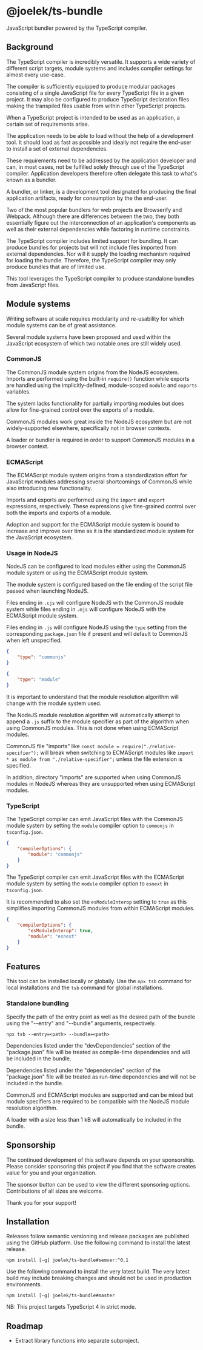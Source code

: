 # @joelek/ts-bundle

JavaScript bundler powered by the TypeScript compiler.

## Background

The TypeScript compiler is incredibly versatile. It supports a wide variety of different script targets, module systems and includes compiler settings for almost every use-case.

The compiler is sufficiently equipped to produce modular packages consisting of a single JavaScript file for every TypeScript file in a given project. It may also be configured to produce TypeScript declaration files making the transpiled files usable from within other TypeScript projects.

When a TypeScript project is intended to be used as an application, a certain set of requirements arise.

The application needs to be able to load without the help of a development tool. It should load as fast as possible and ideally not require the end-user to install a set of external dependencies.

These requirements need to be addressed by the application developer and can, in most cases, not be fulfilled solely through use of the TypeScript compiler. Application developers therefore often delegate this task to what's known as a bundler.

A bundler, or linker, is a development tool designated for producing the final application artifacts, ready for consumption by the the end-user.

Two of the most popular bundlers for web projects are Browserify and Webpack. Although there are differences between the two, they both essentially figure out the interconnection of an application's components as well as their external dependencies while factoring in runtime constraints.

The TypeScript compiler includes limited support for bundling. It can produce bundles for projects but will not include files imported from external dependencies. Nor will it supply the loading mechanism required for loading the bundle. Therefore, the TypeScript compiler may only produce bundles that are of limited use.

This tool leverages the TypeScript compiler to produce standalone bundles from JavaScript files.

## Module systems

Writing software at scale requires modularity and re-usability for which module systems can be of great assistance.

Several module systems have been proposed and used within the JavaScript ecosystem of which two notable ones are still widely used.

### CommonJS

The CommonJS module system origins from the NodeJS ecosystem. Imports are performed using the built-in `require()` function while exports are handled using the implicitly-defined, module-scoped `module` and `exports` variables.

The system lacks functionality for partially importing modules but does allow for fine-grained control over the exports of a module.

CommonJS modules work great inside the NodeJS ecosystem but are not widely-supported elsewhere, specifically not in browser contexts.

A loader or bundler is required in order to support CommonJS modules in a browser context.

### ECMAScript

The ECMAScript module system origins from a standardization effort for JavaScript modules addressing several shortcomings of CommonJS while also introducing new functionality.

Imports and exports are performed using the `import` and `export` expressions, respectively. These expressions give fine-grained control over both the imports and exports of a module.

Adoption and support for the ECMAScript module system is bound to increase and improve over time as it is the standardized module system for the JavaScript ecosystem.

### Usage in NodeJS

NodeJS can be configured to load modules either using the CommonJS module system or using the ECMAScript module system.

The module system is configured based on the file ending of the script file passed when launching NodeJS.

Files ending in `.cjs` will configure NodeJS with the CommonJS module system while files ending in `.mjs` will configure NodeJS with the ECMAScript module system.

Files ending in `.js` will configure NodeJS using the `type` setting from the corresponding `package.json` file if present and will default to CommonJS when left unspecified.

```json
{
	"type": "commonjs"
}
```

```json
{
	"type": "module"
}
```

It is important to understand that the module resolution algorithm will change with the module system used.

The NodeJS module resolution algorithm will automatically attempt to append a `.js` suffix to the module specifier as part of the algorithm when using CommonJS modules. This is not done when using ECMAScript modules.

CommonJS file "imports" like `const module = require("./relative-specifier");` will break when switching to ECMAScript modules like `import * as module from "./relative-specifier";` unless the file extension is specified.

In addition, directory "imports" are supported when using CommonJS modules in NodeJS whereas they are unsupported when using ECMAScript modules.

### TypeScript

The TypeScript compiler can emit JavaScript files with the CommonJS module system by setting the `module` compiler option to `commonjs` in `tsconfig.json`.

```json
{
	"compilerOptions": {
		"module": "commonjs"
	}
}
```

The TypeScript compiler can emit JavaScript files with the ECMAScript module system by setting the `module` compiler option to `esnext` in `tsconfig.json`.

It is recommended to also set the `esModuleInterop` setting to `true` as this simplifies importing CommonJS modules from within ECMAScript modules.

```json
{
	"compilerOptions": {
		"esModuleInterop": true,
		"module": "esnext"
	}
}
```

## Features

This tool can be installed locally or globally. Use the `npx tsb` command for local installations and the `tsb` command for global installations.

### Standalone bundling

Specify the path of the entry point as well as the desired path of the bundle using the "--entry" and "--bundle" arguments, respectively.

```
npx tsb --entry=<path> --bundle=<path>
```

Dependencies listed under the "devDependencies" section of the "package.json" file will be treated as compile-time dependencies and will be included in the bundle.

Dependencies listed under the "dependencies" section of the "package.json" file will be treated as run-time dependencies and will not be included in the bundle.

CommonJS and ECMAScript modules are supported and can be mixed but module specifiers are required to be compatible with the NodeJS module resolution algorithm.

A loader with a size less than 1 kB will automatically be included in the bundle.

## Sponsorship

The continued development of this software depends on your sponsorship. Please consider sponsoring this project if you find that the software creates value for you and your organization.

The sponsor button can be used to view the different sponsoring options. Contributions of all sizes are welcome.

Thank you for your support!

## Installation

Releases follow semantic versioning and release packages are published using the GitHub platform. Use the following command to install the latest release.

```
npm install [-g] joelek/ts-bundle#semver:^0.1
```

Use the following command to install the very latest build. The very latest build may include breaking changes and should not be used in production environments.

```
npm install [-g] joelek/ts-bundle#master
```

NB: This project targets TypeScript 4 in strict mode.

## Roadmap

* Extract library functions into separate subproject.
